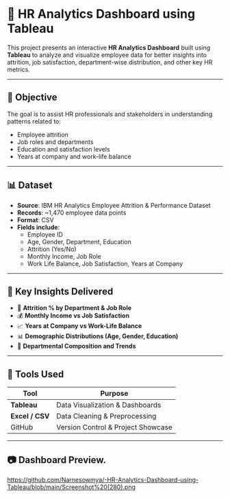 # 👥 HR Analytics Dashboard using Tableau

This project presents an interactive **HR Analytics Dashboard** built using **Tableau** to analyze and visualize employee data for better insights into attrition, job satisfaction, department-wise distribution, and other key HR metrics.

---

## 📌 Objective

The goal is to assist HR professionals and stakeholders in understanding patterns related to:

- Employee attrition
- Job roles and departments
- Education and satisfaction levels
- Years at company and work-life balance

---

## 📊 Dataset

- **Source**: IBM HR Analytics Employee Attrition & Performance Dataset  
- **Records**: ~1,470 employee data points  
- **Format**: CSV  
- **Fields include**:
  - Employee ID
  - Age, Gender, Department, Education
  - Attrition (Yes/No)
  - Monthly Income, Job Role
  - Work Life Balance, Job Satisfaction, Years at Company

---

## 🧠 Key Insights Delivered

- 🔻 **Attrition % by Department & Job Role**
- 💰 **Monthly Income vs Job Satisfaction**
- 📈 **Years at Company vs Work-Life Balance**
- 📊 **Demographic Distributions (Age, Gender, Education)**
- 🏢 **Departmental Composition and Trends**

---

## 📌 Tools Used

| Tool        | Purpose                     |
|-------------|-----------------------------|
| **Tableau** | Data Visualization & Dashboards |
| **Excel / CSV** | Data Cleaning & Preprocessing |
| GitHub      | Version Control & Project Showcase |

---

## 📷 Dashboard Preview.
https://github.com/Narnesowmya/-HR-Analytics-Dashboard-using-Tableau/blob/main/Screenshot%20(280).png
